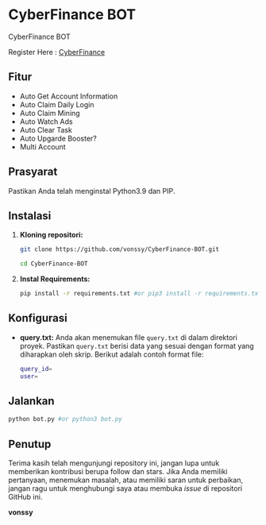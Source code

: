 # CyberFinance BOT
CyberFinance BOT

Register Here : [CyberFinance](https://t.me/CyberFinanceBot/game?startapp=cj1BYWRqd0d2WUw5ZFcmdT1yZWY=)

## Fitur

  - Auto Get Account Information
  - Auto Claim Daily Login
  - Auto Claim Mining
  - Auto Watch Ads
  - Auto Clear Task
  - Auto Upgarde Booster?
  - Multi Account

## Prasyarat

Pastikan Anda telah menginstal Python3.9 dan PIP.

## Instalasi

1. **Kloning repositori:**
   ```bash
   git clone https://github.com/vonssy/CyberFinance-BOT.git
   ```
   ```bash
   cd CyberFinance-BOT
   ```

2. **Instal Requirements:**
   ```bash
   pip install -r requirements.txt #or pip3 install -r requirements.txt
   ```

## Konfigurasi

- **query.txt:** Anda akan menemukan file `query.txt` di dalam direktori proyek. Pastikan `query.txt` berisi data yang sesuai dengan format yang diharapkan oleh skrip. Berikut adalah contoh format file:

  ```bash
  query_id=
  user=
  ```

## Jalankan

```bash
python bot.py #or python3 bot.py
```

## Penutup

Terima kasih telah mengunjungi repository ini, jangan lupa untuk memberikan kontribusi berupa follow dan stars.
Jika Anda memiliki pertanyaan, menemukan masalah, atau memiliki saran untuk perbaikan, jangan ragu untuk menghubungi saya atau membuka *issue* di repositori GitHub ini.

**vonssy**